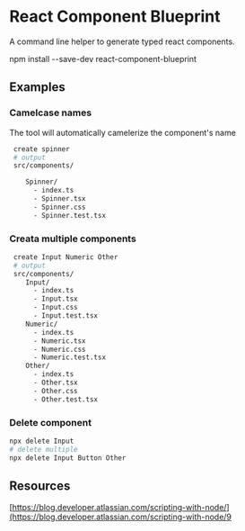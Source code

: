 # React Component Blueprint

A command line helper to generate typed react components.

npm install --save-dev react-component-blueprint

## Examples

### Camelcase names

The tool will automatically camelerize the component's name

```bash
 create spinner
 # output
 src/components/

    Spinner/
      - index.ts
      - Spinner.tsx
      - Spinner.css
      - Spinner.test.tsx
```

### Creata multiple components

```bash
 create Input Numeric Other
 # output
 src/components/
    Input/
      - index.ts
      - Input.tsx
      - Input.css
      - Input.test.tsx
    Numeric/
      - index.ts
      - Numeric.tsx
      - Numeric.css
      - Numeric.test.tsx
    Other/
      - index.ts
      - Other.tsx
      - Other.css
      - Other.test.tsx
```

### Delete component

```bash
npx delete Input
# delete multiple
npx delete Input Button Other 
```
## Resources 

[https://blog.developer.atlassian.com/scripting-with-node/](https://blog.developer.atlassian.com/scripting-with-node/9
